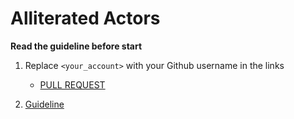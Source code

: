 # Alliterated Actors

**Read the guideline before start**

1. Replace `<your_account>` with your Github username in the links
    - [PULL REQUEST](https://github.com/mate-academy/js_alliterated-actors/pull/223)

2. [Guideline](https://github.com/mate-academy/js_task-guideline/blob/master/README.md)
